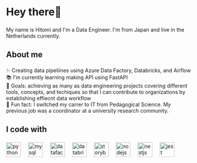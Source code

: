 <h1 align="left">Hey there👋</h1>

###

<p align="left">My name is Hitomi and I'm a Data Engineer. I'm from Japan and live in the Netherlands currently.</p>

###

<h2 align="left">About me</h2>

###

<p align="left">✨ Creating data pipeliines using Azure Data Factory, Databricks, and Airflow<br>📚 I'm currently learning making API using FastAPI<br>🎯 Goals: achieving as many as data engineering projects covering different tools, concepts, and techiques so that I can contribute to organizations by establishing effiecnt data workflow <br>🎲 Fun fact: I switched my carrer to IT from Pedagogical Science. My previous job was a coordinator at a university research community. </p>

###

<h2 align="left">I code with</h2>

###

<div align="left">
  <img src="https://s3.dualstack.us-east-2.amazonaws.com/pythondotorg-assets/media/files/python-logo-only.svg" height="40" alt="python logo"  />
  <img width="12" />
  <img src="https://www.vectorlogo.zone/logos/mysql/mysql-ar21.svg" height="40" alt="mysql logo"  />
  <img width="12" />
  <img src="https://symbols.getvecta.com/stencil_28/27_data-factory.8004c08598.svg" height="40" alt="datafactory logo"  />
  <img width="12" />
  <img src="https://www.vectorlogo.zone/logos/databricks/databricks-ar21.svg" height="40" alt="databricks logo"  />
  <img width="12" />
  <img src="https://cdn.jsdelivr.net/gh/devicons/devicon/icons/storybook/storybook-original.svg" height="40" alt="storybook logo"  />
  <img width="12" />
  <img src="https://cdn.jsdelivr.net/gh/devicons/devicon/icons/nodejs/nodejs-original.svg" height="40" alt="nodejs logo"  />
  <img width="12" />
  <img src="https://cdn.jsdelivr.net/gh/devicons/devicon/icons/nestjs/nestjs-plain.svg" height="40" alt="nestjs logo"  />
  <img width="12" />
  <img src="https://cdn.jsdelivr.net/gh/devicons/devicon/icons/jest/jest-plain.svg" height="40" alt="jest logo"  />
</div>

###
